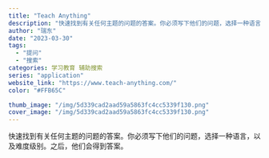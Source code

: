 ```yaml
---
title: "Teach Anything"
description: "快速找到有关任何主题的问题的答案。你必须写下他们的问题，选择一种语言，以及难度级别。之后，他们会得到答案。"
author: "瑞东"
date: "2023-03-30"
tags:
  - "提问"
  - "搜索"
categories: 学习教育 辅助搜索
series: "application"
website_link: "https://www.teach-anything.com/"
color: "#FFB65C"

thumb_image: "/img/5d339cad2aad59a5863fc4cc5339f130.png"
cover_image: "/img/5d339cad2aad59a5863fc4cc5339f130.png"
---
```


快速找到有关任何主题的问题的答案。你必须写下他们的问题，选择一种语言，以及难度级别。之后，他们会得到答案。